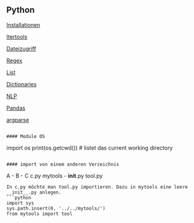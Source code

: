 ## Python

[Installationen](./installation.md)

[Itertools](./itertools.md)

[Dateizugriff](./dateizugriff.md)

[Regex](./regex.md)

[List](./list.md)

[Dictionaries](./dict.md)

[NLP](./nlp.md)

[Pandas](./pandas.md)

[argparse](./argparse.md)


```

#### Module OS
```
import os
print(os.getcwd())   # listet das current working directory

```

#### import von einem anderen Verzeichnis

```
A - 
  B -
    C
    c.py
mytools -
  __init__.py
  tool.py
```
In c.py möchte man tool.py importieren. Dazu in mytools eine leere __init__.py anlegen. 
```python
import sys
sys.path.insert(0, '../../mytools/')
from mytools import tool
```